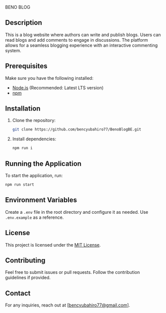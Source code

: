 BENO BLOG 

## Description
This is a blog website where authors can write and publish blogs. Users can read blogs and add comments to engage in discussions. The platform allows for a seamless blogging experience with an interactive commenting system.

## Prerequisites
Make sure you have the following installed:
- [Node.js](https://nodejs.org/) (Recommended: Latest LTS version)
- [npm](https://www.npmjs.com/)

## Installation
1. Clone the repository:
   ```sh
   git clone https://github.com/bencyubahiro77/BenoBlogBE.git
   ```

2. Install dependencies:
   ```sh
   npm run i
   ```

## Running the Application
To start the application, run:
```sh
npm run start
```

## Environment Variables
Create a `.env` file in the root directory and configure it as needed. Use `.env.example` as a reference.

## License
This project is licensed under the [MIT License](LICENSE).

## Contributing
Feel free to submit issues or pull requests. Follow the contribution guidelines if provided.

## Contact
For any inquiries, reach out at [bencyubahiro77@gmail.com].

